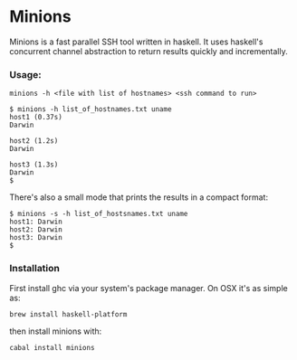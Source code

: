 # Minions

Minions is a fast parallel SSH tool written in haskell. It uses haskell's
concurrent channel abstraction to return results quickly and incrementally.

### Usage:

```minions -h <file with list of hostnames> <ssh command to run>```

```
$ minions -h list_of_hostnames.txt uname
host1 (0.37s)
Darwin

host2 (1.2s)
Darwin

host3 (1.3s)
Darwin
$
```

There's also a small mode that prints the results in a compact format:

```
$ minions -s -h list_of_hostsnames.txt uname
host1: Darwin
host2: Darwin
host3: Darwin
$
```

### Installation

First install ghc via your system's package manager. On OSX it's as simple as:

```brew install haskell-platform```

then install minions with:

```cabal install minions```
